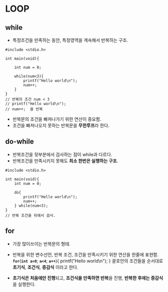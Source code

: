 # LOOP

## while
- 특정조건을 만족하는 동안, 특정영역을 계속해서 반복하는 구조.
```
#include <stdio.h>

int main(void){

    int num = 0;
    
    while(num<3){
        printf("Hello world\n");
        num++;
    }
}
// 반복의 조건 num < 3
// printf("Hello world\n");
// num++;  을 반복
```
- 반복문의 조건을 빠져나가기 위한 연산이 중요함.
- 조건을 빠져나오지 못하는 반복문을  **무한루프**라 한다.

## do-while
- 반복조건을 뒷부분에서 검사하는 점이 while과 다르다.
- 반복조건을 만족시키지 못해도 **최소 한번은 실행하는 구조**.
```
#include <stdio.h>

int main(void){
    int num = 0;
    
    do{
        printf("Hello world\n");
        num++;
    } while(num<3);
}
// 반복 조건을 뒤에서 검사.
```
## for
- 가장 많이쓰이는 반복문의 형태.
- 반복을 위한 변수선언, 반복 조건, 조건을 만족시키기 위한 연산을 한줄에 표현함.
**`for`**(**`int a=0`**; **`a<4`**; **`a++`**){
    printf("Hello world\n");
}
괄호안의 조건들을 순서대로 **초기식**, **조건식**, **증감식** 이라고 한다.

- **초기식은 처음에만 진행**되고, **조건식을 만족하면 반복**을 진행, **반복한 후에는 증감식**을 실행한다.
